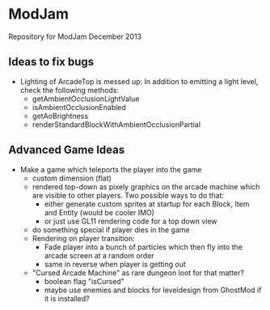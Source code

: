 # ModJam


Repository for ModJam December 2013

## Ideas to fix bugs
- Lighting of ArcadeTop is messed up:
  In addition to emitting a light level, check the following methods:
  - getAmbientOcclusionLightValue
  - isAmbientOcclusionEnabled
  - getAoBrightness
  - renderStandardBlockWithAmbientOcclusionPartial



## Advanced Game Ideas
- Make a game which teleports the player into the game
  - custom dimension (flat)
  - rendered top-down as pixely graphics on the arcade machine
    which are visible to other players.
    Two possible ways to do that:
    - either generate custom sprites at startup for each Block, Item and Entity
      (would be cooler IMO)
    - or just use GL11 rendering code for a top down view
  - do something special if player dies in the game
  - Rendering on player transition:
    - Fade player into a bunch of particles which then
      fly into the arcade screen at a random order
    - same in reverse when player is getting out
  - "Cursed Arcade Machine" as rare dungeon loot for that matter?
    - boolean flag "isCursed"
    - maybe use enemies and blocks for leveldesign from GhostMod if it is installed?
